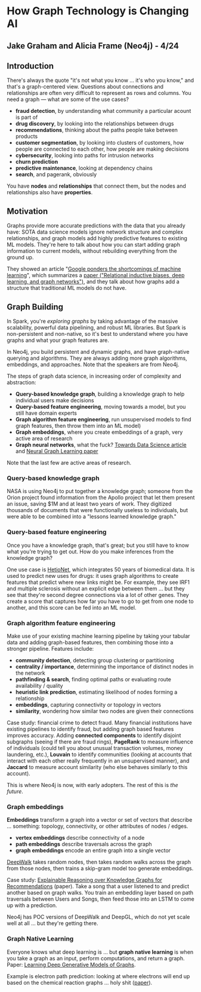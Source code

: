# How Graph Technology is Changing AI

## Jake Graham and Alicia Frame (Neo4j) - 4/24

## Introduction

There's always the quote "it's not what you know … it's who you know," and that's a graph-centered view. Questions about connections and relationships are often very difficult to represent as rows and columns. You need a graph — what are some of the use cases?

* **fraud detection**, by understanding what community a particular acount is part of
* **drug discovery**, by looking into the relationships between drugs
* **recommendations**, thinking about the paths people take between products
* **customer segmentation**, by looking into clusters of customers, how people are connected to each other, how people are making decisions
* **cybersecurity**, looking into paths for intrusion networks
* **churn prediction** 
* **predictive maintenance**, looking at dependency chains
* **search**, and pagerank, obviously

You have **nodes** and **relationships** that connect them, but the nodes and relationships also have **properties**.

## Motivation

Graphs provide more accurate predictions with the data that you already have: SOTA data science models ignore network structure and complex relationships, and graph models add highly predictive features to existing ML models. They're here to talk about how you can start adding graph information to current models, without rebuilding everything from the ground up.

They showed an article "[Google ponders the shortcomings of machine learning](https://www.zdnet.com/article/google-ponders-the-shortcomings-of-machine-learning/)", which summarizes a [paper ("Relational inductive biases, deep learning, and graph networks")](https://arxiv.org/abs/1806.01261), and they talk about how graphs add a structure that traditional ML models do not have. 

## Graph Building

In Spark, you're *exploring graphs* by taking advantage of the massive scalability, powerful data pipelining, and robust ML libraries. But Spark is non-persistent and non-native, so it's best to understand where you have graphs and what your graph features are.

In Neo4j, you build persistent and dynamic graphs, and have graph-native querying and algorithms. They are always adding more graph algorithms, embeddings, and approaches. Note that the speakers are from Neo4j.

The steps of graph data science, in increasing order of complexity and abstraction:

* **Query-based knowledge graph**, building a knowledge graph to help individual users make decisions
* **Query-based feature engineering**, moving towards a model, but you still have domain experts
* **Graph algorithm feature engineering**, run unsupervised models to find graph features, then throw them into an ML model)
* **Graph embeddings**, where you create embeddings of a graph, very active area of research
* **Graph neural networks**, what the fuck? [Towards Data Science article](https://towardsdatascience.com/a-gentle-introduction-to-graph-neural-network-basics-deepwalk-and-graphsage-db5d540d50b3) and [Neural Graph Learning paper](https://static.googleusercontent.com/media/research.google.com/en//pubs/archive/46568.pdf)

Note that the last few are active areas of research.

### Query-based knowledge graph

NASA is using Neo4j to put together a knowledge graph; someone from the Orion project found information from the Apollo project that let them present an issue, saving $1M and at least two years of work. They digitized thousands of documents that were functionally useless to individuals, but were able to be combined into a "lessons learned knowledge graph."

### Query-based feature engineering

Once you have a knowledge graph, that's great; but you still have to know what you're trying to get out. How do you make inferences from the knowledge graph?

One use case is [HetioNet](https://het.io/), which integrates 50 years of biomedical data. It is used to predict new uses for drugs: it uses graph algorithms to create features that predict where new links might be. For example, they see IRF1 and multiple sclerosis without an explicit edge between them … but they see that they're second degree connections via a lot of other genes. They create a score that captures how far you have to go to get from one node to another, and this score can be fed into an ML model.

### Graph algorithm feature engineering

Make use of your existing machine learning pipeline by taking your tabular data and adding graph-based features, then combining those into a stronger pipeline. Features include:

* **community detection**, detecting group clustering or partitioning
* **centrality / importance**, determining the importance of distinct nodes in the network
* **pathfinding & search**, finding optimal paths or evaluating route availability / quality
* **heuristic link prediction**, estimating likelihood of nodes forming a relationship
* **embeddings**, capturing connectivity or topology in vectors
* **similarity**, wondering how similar two nodes are given their connections

Case study: financial crime to detect fraud. Many financial institutions have existing pipelines to identify fraud, but adding graph based features improves accuracy. Adding **connected components** to identify disjoint subgraphs (seeing if there are fraud rings), **PageRank** to measure influence of individuals (could tell you about unusual transaction volumes, money laundering, etc.), **Louvain** to identify communities (looking at accounts that interact with each other really frequently in an unsupervised manner), and **Jaccard** to measure account similarity (who else behaves similarly to this account).

This is where Neo4j is now, with early adopters. The rest of this is *the future*.

### Graph embeddings 

**Embeddings** transform a graph into a vector or set of vectors that describe … something: topology, connectivity, or other attributes of nodes / edges.

* **vertex embeddings** describe connectivity of a node
* **path embeddings** describe traversals across the graph
* **graph embeddings** encode an entire graph into a single vector

[DeepWalk](http://www.perozzi.net/publications/14_kdd_deepwalk.pdf) takes random nodes, then takes random walks across the graph from those nodes, then trains a skip-gram model too generate embeddings.

Case study: [Explainable Reasoning over Knowledge Graphs for Recommendations](https://arxiv.org/pdf/1811.04540.pdf) (paper). Take a song that a user listened to and predict another based on graph walks. You train an embedding layer based on path traversals between Users and Songs, then feed those into an LSTM to come up with a prediction. 

Neo4j has POC versions of DeepWalk and DeepGL, which do not yet scale well at all … but they're getting there.

### Graph Native Learning

Everyone knows what deep learning is … but **graph native learning** is when you take a graph as an input, perform computations, and return a graph. Paper: [Learning Deep Generative Models of Graphs](https://arxiv.org/pdf/1803.03324.pdf).

Example is electron path prediction: looking at where electrons will end up based on the chemical reaction graphs … holy shit ([paper](https://arxiv.org/pdf/1805.10970.pdf)).

